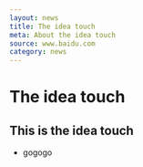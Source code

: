 ```yaml
---
layout: news
title: The idea touch
meta: About the idea touch
source: www.baidu.com
category: news
---
```


# The idea touch
## This is the idea touch
* gogogo

